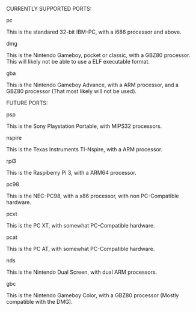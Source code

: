 CURRENTLY SUPPORTED PORTS:

pc

This is the standared 32-bit IBM-PC, with a i686 processor and above.

dmg

This is the Nintendo Gameboy, pocket or classic, with a GBZ80 processor. This will likely not be able to use a ELF executable format.

gba

This is the Nintendo Gameboy Advance, with a ARM processor, and a GBZ80 processor (That most likely will not be used).

FUTURE PORTS:

psp

This is the Sony Playstation Portable, with MIPS32 processors.

nspire

This is the Texas Instruments TI-Nspire, with a ARM processor.

rpi3

This is the Raspiberry Pi 3, with a ARM64 processor.

pc98

This is the NEC-PC98, with a x86 processor, with non PC-Compatible hardware.

pcxt

This is the PC XT, with somewhat PC-Compatible hardware.

pcat

This is the PC AT, with somewhat PC-Compatible hardware.

nds

This is the Nintendo Dual Screen, with dual ARM processors.

gbc

This is the Nintendo Gameboy Color, with a GBZ80 processor (Mostly compatible with the DMG).